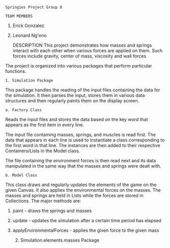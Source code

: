 	Springies Project Group 8

	TEAM MEMBERS
1. Erick Gonzalez
2. Leonard Ng'eno

	DESCRIPTION
This project demonstrates how masses and springs interact with each other 
when various forces are applied on them. Such forces include gravity, center
of mass, viscosity and wall forces

The project is organized into various packages that perform particular functions.

	1. Simulation Package
This package handles the reading of the input files containing the data for the 
simulation. It then parses the input, stores them in various data structures
and then regularly paints them on the display screen. 

	a. Factory Class
Reads the input files and stores the data based on the key word that appears as 
the first item in every line. 

The input file containing masses, springs, and muscles is read first. The data that 
appears in each line is used to instantiate a class corresponding to the first word 
in that line. The instances are then added to their respective Containers/Lists
in the Model class. 

The file containing the environment forces is then read next and its data 
manipulated in the same way that the masses and springs were dealt with.

	b. Model Class	
This class draws and regularly updates the elements of the game on the given Canvas.
It also applies the environmental forces on the masses. The masses and springs are 
held in Lists while the forces are stored in Collections. The major methods are:
1. paint - draws the springs and masses
2. update - updates the simulation after a certain time period has elapsed
3. applyEnvironmentalForces - applies the given force to the given mass

	2. Simulation.elements.masses Package
